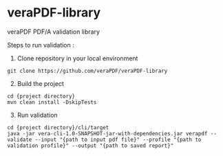 # veraPDF-library
veraPDF PDF/A validation library

Steps to run validation : 

1) Clone repository in your local environment
```
git clone https://github.com/veraPDF/veraPDF-library
```
2) Build the project
```
cd {project directory}
mvn clean install -DskipTests
```
3) Run validation
```
cd {project directory}/cli/target
java -jar vera-cli-1.0-SNAPSHOT-jar-with-dependencies.jar verapdf --validate --input "{path to input pdf file}" --profile "{path to validation profile}" --output "{path to saved report}"
```
